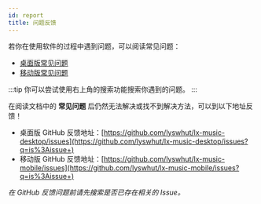 ```yaml
---
id: report
title: 问题反馈
---
```


若你在使用软件的过程中遇到问题，可以阅读常见问题：

- [桌面版常见问题](./desktop/faq)
- [移动版常见问题](./mobile/faq)

:::tip
你可以尝试使用右上角的搜索功能搜索你遇到的问题。
:::


在阅读文档中的 **常见问题** 后仍然无法解决或找不到解决方法，可以到以下地址反馈！

- 桌面版 GitHub 反馈地址：[https://github.com/lyswhut/lx-music-desktop/issues](https://github.com/lyswhut/lx-music-desktop/issues?q=is%3Aissue+)
- 移动版 GitHub 反馈地址：[https://github.com/lyswhut/lx-music-mobile/issues](https://github.com/lyswhut/lx-music-mobile/issues?q=is%3Aissue+)

*在 GitHub 反馈问题前请先搜索是否已存在相关的 Issue。*
